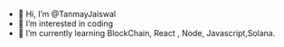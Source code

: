 - 👋 Hi, I’m @TanmayJaiswal
- 👀 I’m interested in coding
- 🌱 I’m currently learning BlockChain, React , Node, Javascript,Solana.
<!---
TanmayJaiswal28/TanmayJaiswal28 is a ✨ special ✨ repository because its `README.md` (this file) appears on your GitHub profile.
You can click the Preview link to take a look at your changes.
--->
